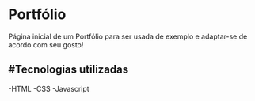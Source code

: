# Portfólio
Página inicial de um Portfólio para ser usada de exemplo e adaptar-se de acordo com seu gosto!


#Tecnologias utilizadas
---
-HTML
-CSS
-Javascript

